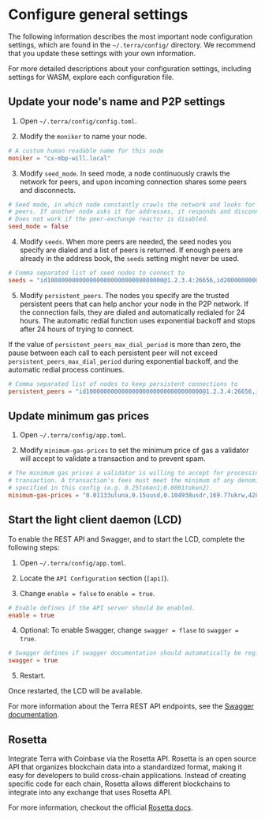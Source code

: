 # Configure general settings

The following information describes the most important node configuration settings, which are found in the `~/.terra/config/` directory. We recommend that you update these settings with your own information.

For more detailed descriptions about your configuration settings, including settings for WASM, explore each configuration file.

## Update your node's name and P2P settings

1. Open `~/.terra/config/config.toml`.

2. Modify the `moniker` to name your node.

```toml
# A custom human readable name for this node
moniker = "cx-mbp-will.local"
```

3. Modify `seed_mode`. In seed mode, a node continuously crawls the network for peers, and upon incoming connection shares some peers and disconnects.

```toml
# Seed mode, in which node constantly crawls the network and looks for
# peers. If another node asks it for addresses, it responds and disconnects.
# Does not work if the peer-exchange reactor is disabled.
seed_mode = false
```

4. Modify `seeds`. When more peers are needed, the seed nodes you specify are dialed and a list of peers is returned. If enough peers are already in the address book, the `seeds` setting might never be used.

```toml
# Comma separated list of seed nodes to connect to
seeds = "id100000000000000000000000000000000@1.2.3.4:26656,id200000000000000000000000000000000@2.3.4.5:4444"
```

5. Modify `persistent_peers`. The nodes you specify are the trusted persistent peers that can help anchor your node in the P2P network. If the connection fails, they are dialed and automatically redialed for 24 hours. The automatic redial function uses exponential backoff and stops after 24 hours of trying to connect.

If the value of `persistent_peers_max_dial_period` is more than zero, the pause between each call to each persistent peer will not exceed `persistent_peers_max_dial_period` during exponential backoff, and the automatic redial process continues.

```toml
# Comma separated list of nodes to keep persistent connections to
persistent_peers = "id100000000000000000000000000000000@1.2.3.4:26656,id200000000000000000000000000000000@2.3.4.5:26656"
```

## Update minimum gas prices

1. Open `~/.terra/config/app.toml`.

2. Modify `minimum-gas-prices` to set the minimum price of gas a validator will accept to validate a transaction and to prevent spam.

```toml
# The minimum gas prices a validator is willing to accept for processing a
# transaction. A transaction's fees must meet the minimum of any denomination
# specified in this config (e.g. 0.25token1;0.0001token2).
minimum-gas-prices = "0.01133uluna,0.15uusd,0.104938usdr,169.77ukrw,428.571umnt,0.125ueur,0.98ucny,16.37ujpy,0.11ugbp,10.88uinr,0.19ucad,0.14uchf,0.19uaud,0.2usgd,4.62uthb,1.25usek,1.25unok,0.9udkk,2180.0uidr,7.6uphp,1.17uhkd"
```


## Start the light client daemon (LCD)

To enable the REST API and Swagger, and to start the LCD, complete the following steps:

1. Open `~/.terra/config/app.toml`.

2. Locate the `API Configuration` section (`[api]`).

3. Change `enable = false` to `enable = true`.

```toml
# Enable defines if the API server should be enabled.
enable = true
```

4. Optional: To enable Swagger, change `swagger = flase` to `swagger = true`.

```toml
# Swagger defines if swagger documentation should automatically be registered.
swagger = true
```
5. Restart.

Once restarted, the LCD will be available.

For more information about the Terra REST API endpoints, see the [Swagger documentation](https://lcd.terra.dev/swagger/).

## Rosetta

Integrate Terra with Coinbase via the Rosetta API. Rosetta is an open source API that organizes blockchain data into a standardized format, making it easy for developers to build cross-chain applications. Instead of creating specific code for each chain, Rosetta allows different blockchains to integrate into any exchange that uses Rosetta API.

For more information, checkout the official [Rosetta docs](https://www.rosetta-api.org/docs/welcome.html).

